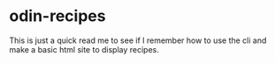 # odin-recipes

This is just a quick read me to see if I remember how to use the cli and make a basic html site to display recipes. 